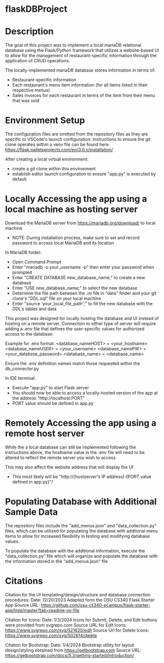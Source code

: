 # flaskDBProject

# Description
The goal of this project was to implement a local mariaDB relational database using the Flask/Python framework that utilizes a website-based UI to allow for the management of restaurant-specific information through the application of CRUD operations.

The locally-implemented mariaDB database stores information in terms of:
- Restaurant-specific information
- Each restaurant's menu item information (for all items listed in their respective menus)
- Sales invoices for each restaurant in terms of the item from their menu that was sold


# Environment Setup

The configuration files are omitted from the repository files as they are specific to VSCode's launch configuration. Instructions to ensure the git clone operates within a venv file can be found here: https://flask.palletsprojects.com/en/3.0.x/installation/

After creating a local virtual environment:
 - create a git clone within this environment
 - establish editor launch configuration to ensure "app.py" is executed by default


# Locally Accessing the app using a local machine as hosting server

Download the MariaDB server from https://mariadb.org/download/ to local machine
 - NOTE: During installation process, make sure to set and record password to access local MariaDB and its location


In MariaDB folder:
 - Open Command Prompt
 - Enter "mariadb -u your_username -p" then enter your password when prompted
 - Enter "CREATE DATABASE new_database_name;" to create a new database
 - Enter "USE new_database_name;" to select the new database
 - Determine the file path between the .ini file in "data" folder and your git clone's "DDL.sql" file on your local machine
 - Enter "source 'your_local_file_path';" to fill the new database with the DDL's tables and data

This project was designed for locally hosting the database and UI instead of hosting on a remote server. Connection to either type of server will require adding a .env file that defines the user-specific values for authorized access to the database:

Example for .env format:
    <database_nameHOST> = <your_hostname>
    <database_nameUSER> = <your_username>
    <database_namePW> = <your_databsse_password>
    <database_name> = <database_name>

Ensure the .env definition names match those requested within the db_connector.py

In IDE terminal:
- Execute "app.py" to start Flask server
- You should now be able to access a locally-hosted version of the app at the address "http://localhost:PORT"
- PORT value should be defined in app.py


# Remotely Accessing the app using a remote host server
While the a local database can still be implemented following the instructions above, the hostname value in the .env file will need to be altered to reflect the remote server you wish to access.

This may also affect the website address that will display the UI
 - This most likely will be "http://{hostserver's IP address}:{PORT value defined in app.py}"/ 


# Populating Database with Additional Sample Data
The repository files include the "add_menus.json" and "data_collection.py" files, which can be utilized for populating the database with addtional menu items to allow for increased flexibility in testing and modifying database values.

To populate the database with the additional information, execute the "data_collection.py" file which will organize and populate the database with the information stored in the "add_menus.json" file

# Citations

Citation for the UI templating/design/structure and database connection procedures:
    Date: 12/20/2023
    Adapted form the OSU CS340 Flask Starter App
    Source URL: https://github.com/osu-cs340-ecampus/flask-starter-app/tree/master?tab=readme-ov-file

Citation for Icons:
    Date: 1/3/2024
    Icons for Submit, Delete, and Edit buttons were provided from svgrepo.com
    Source URL for Edit Icons: https://www.svgrepo.com/svg/521620/edit
    Source Url for Delete Icons: https://www.svgrepo.com/svg/502614/delete

Citation for Bootstrap:
    Date: 1/4/2024
    Bootstrap utility for layout design/styling obtained from https://getbootstrap.com
    Source URL: https://getbootstrap.com/docs/5.3/getting-started/introduction/